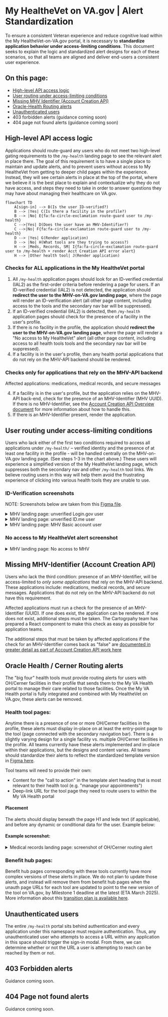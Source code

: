 # My HealtheVet on VA.gov | Alert Standardization
To ensure a consistent Veteran experience and reduce cognitive load within the My HealtheVet-on-VA.gov portal, it is necessary to **standardize application behavior under access-limiting conditions**. This document seeks to explain the logic and standardized alert designs for each of these scenarios, so that all teams are aligned and deliver end-users a consistent user experience. 

## On this page: 
* [High-level API access logic](https://github.com/department-of-veterans-affairs/va.gov-team/blob/master/products/health-care/digital-health-modernization/mhv-to-va.gov/governance/alert-standardization.md#high-level-api-access-logic)
* [User routing under access-limiting conditions](https://github.com/department-of-veterans-affairs/va.gov-team/blob/master/products/health-care/digital-health-modernization/mhv-to-va.gov/governance/alert-standardization.md#user-routing-under-access-limiting-conditions)
* [Missing MHV Identifier (Account Creation API)](https://github.com/department-of-veterans-affairs/va.gov-team/blob/master/products/health-care/digital-health-modernization/mhv-to-va.gov/governance/alert-standardization.md#account-creation-api-error-alerts-ie-missing-mhv-uuid)
* [Oracle-Health Routing alerts](https://github.com/department-of-veterans-affairs/va.gov-team/blob/master/products/health-care/digital-health-modernization/mhv-to-va.gov/governance/alert-standardization.md#oracle-health--cerner-routing-alerts)
* [Unauthenticated users](https://github.com/department-of-veterans-affairs/va.gov-team/edit/master/products/health-care/digital-health-modernization/mhv-to-va.gov/governance/alert-standardization.md#unauthenticated-users)
* 403 forbidden alerts (guidance coming soon)
* 404 page not found alerts (guidance coming soon)

## High-level API access logic
Applications should route-guard any users who do not meet two high-level gating requirements to the `/my-health` landing page to see the relevant alert in place there. The goal of this requirement is to have a single place to maintain and update alerts, and to prevent users without access to My HealtheVet from getting to deeper child pages within the experience. Instead, they will see certain alerts in place at the top of the portal, where we believe it is the best place to explain and contextualize why they do not have access, and steps they need to take in order to answer questions they may have about managing their healthcare on VA.gov. 

```mermaid
flowchart TD
    A[sign-in] --> B(Is the user ID-verified?)
    B --> |Yes| C(Is there a facility in the profile?)
    B --> |No| E{fa:fa-circle-exclamation route-guard user to /my-health}
    C -->|Yes| D(Does the user have an MHV-Identifier?)
    C -->|No| F{fa:fa-circle-exclamation route-guard user to /my-health}
    D --> |Yes| G(Render application)
    D --> |No| H(What tools are they trying to access?)
    H --> |Meds, Records, SM| I{fa:fa-circle-exclamation route-guard user to /my-health + render Acct Creation API error alert}
    H --> |Other health tool| J(Render application)
```
### Checks for ALL applications in the My HealtheVet portal
1. All `/my-health` application pages should look for an ID-verified credential (IAL2) as the first-order criteria before rendering a page for users. If an ID-verified credential (IAL2) is not detected, the application should **redirect the user to the MHV-on-VA.gov landing page**, where the page will render an ID-verification alert (all other page content, including access to the tools and the secondary nav bar will be suppressed).
2. If an ID-verified credential (IAL2) is detected, then `/my-health` application pages should check for the presence of a facility in the user's profile.
3. If there is no facility in the profile, the application should **redirect the user to the MHV-on-VA.gov landing page**, where the page will render a "No access to My HealtheVet" alert (all other page content, including access to all health tools tools and the secondary nav bar will be suppressed).
4. If a facility is in the user's profile, then any health portal applications that do not rely on the MHV-API backend should be rendered. 

### Checks only for applications that rely on the MHV-API backend
Affected applications: medications, medical records, and secure messages

4. If a facility is in the user's profile, but the application relies on the MHV-API back-end, check for the presence of an MHV-Identifier (MHV UUID). If there is no MHV-Identifier, see the [Account Creation API Overview document](https://github.com/department-of-veterans-affairs/va.gov-team/blob/master/products/health-care/digital-health-modernization/mhv-to-va.gov/governance/mhv-account-creation-api.md) for more information about how to handle this. 
5. If there is an MHV-Identifier present, render the application. 
   
## User routing under access-limiting conditions

Users who lack either of the first two conditions required to access all applications under `/my-health/` – verified identity and the presence of at least one facility in the profile - will be handled centrally on the MHV-on-VA.gov landing page. (See steps 1-3 in the chart above.) These users will experience a simplified version of the My HealtheVet landing page, which suppresses both the secondary nav and other `/my-health` tool links. We believe routing users in this way will help them avoid the frustrating experience of clicking into various health tools they are unable to use.

### ID-Verification screenshots

NOTE: Screenshots below are taken from this [Figma file](https://www.figma.com/design/m992k2m1DSl9MXV9hDytsQ/MHV-Account-Security-%26-Sign-In?node-id=6-13278&t=B7BN9mFl9GkeJt3a-4).

<details><summary>MHV landing page: unverified Login.gov user</summary>

<img width="800" alt="LoginGov unverified alert" src="https://github.com/user-attachments/assets/ca3acd2d-53f4-4c1e-887f-1dccd6b94143" />


</details>

<details><summary>MHV landing page: unverified ID.me user</summary>
<img width="613" alt="Screenshot 2024-12-16 at 3 44 21 PM" src="https://github.com/user-attachments/assets/57ea68d0-216e-40cb-abf4-fdd2bfd883c8" />


</details>

<details><summary>MHV landing page: MHV Basic account user</summary>

<img width="800" alt="MHV Basic access alert" src="https://github.com/user-attachments/assets/33f4e433-3b1d-46db-b898-73b144705f75" />

</details>

### No access to My HealtheVet alert screenshot

<details><summary>MHV landing page: No access to MHV</summary>
<img width="972" alt="Screenshot 2024-12-16 at 3 46 42 PM" src="https://github.com/user-attachments/assets/94231bd6-e773-45cb-bd71-5318642f80f3" />


</details>


## Missing MHV-Identifier (Account Creation API)

Users who lack the third condition: presence of an MHV-Identifier, will be access-limited to _only some applications_ that rely on the MHV-API backend. These applications include: medications, medical records, and secure messages. Applications that do not rely on the MHV-API backend do not have this requirement.

Affected applications must run a check for the presence of an MHV-Identifier (UUID). If one does exist, the application can be rendered. If one does not exist, additional steps must be taken. The Cartogrpahy team has prepared a React component to make this check as easy as possible for application teams. 

The additional steps that must be taken by affected applications if the check for an MHV-Identifier comes back as "false" are [documented in greater detail as part of Account Creation API work here](https://github.com/department-of-veterans-affairs/va.gov-team/blob/master/products/health-care/digital-health-modernization/mhv-to-va.gov/governance/mhv-account-creation-api.md)

## Oracle Health / Cerner Routing alerts
The "big four" health tools must provide routing alerts for users with OH/Cerner facilities in their profile that sends them to the My VA Health portal to manage their care related to those facilities. Once the My VA Health portal is fully integrated and combined with My HealtheVet on VA.gov, these alerts can be removed. 

### Health tool pages:
Anytime there is a presence of one or more OH/Cerner facilities in the profile, these alerts must display in-place on at least the entry-point page to the tool (page connected with the secondary navigation bar). There is a slightly varying design for a single facility vs. multiple OH/Cerner facilities in the profile. All teams currently have these alerts implemented and in-place within their applications, but the designs and content varies. All teams should standardize their alerts to reflect the standardized template version in [Figma here](https://www.figma.com/design/m992k2m1DSl9MXV9hDytsQ/MHV-Account-Security-%26-Sign-In?node-id=263-24267&p=f&t=lCwneRQNRv8cAMdX-0). 

Tool teams will need to provide their own: 
* Content for the "call to action" in the template alert heading that is most relevant to their health tool (e.g. "manage your appointments")
* Deep-link URL for the tool page they need to route users to within the My VA Health portal

#### Placement
The alerts should display beneath the page H1 and lede text (if applicable), and before any dynamic or conditional data for the user. Example below:

#### Example screenshot:
<details><summary>Medical records landing page: screenshot of OH/Cerner routing alert</summary>
<img width="675" alt="Screenshot 2025-01-03 at 3 53 51 PM" src="https://github.com/user-attachments/assets/b717121f-05d0-4881-9c99-d1bd1fa7e1b5" />
</details>

### Benefit hub pages: 
Benefit hub pages corresponding with these tools currently have more complex versions of these alerts in place. We do not plan to update those alerts, and instead will remove them from benefit hub pages when the unauth page URLs for each tool are updated to point to the new version of the tool on VA.gov, by Milestone 1 deadline at the latest (ETA March 2025). More information about this [transition plan is available here](https://github.com/department-of-veterans-affairs/va.gov-team/blob/master/products/health-care/digital-health-modernization/mhv-to-va.gov/transition/benefit-hub-page-updates.md).

## Unauthenticated users
The entire `/my-health` portal sits behind authentication and every application under this namespace must require authentication. Thus, any unauthenticated user who attempts to access a URL within any application in this space should trigger the sign-in modal. From there, we can determine whether or not the URL a user is attempting to reach can be reached by them or not. 

## 403 Forbidden alerts
Guidance coming soon. 

## 404 Page not found alerts 
Guidance coming soon.

